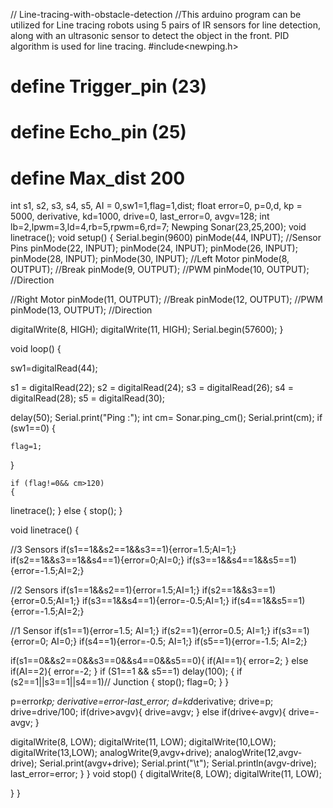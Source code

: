 // Line-tracing-with-obstacle-detection
//This arduino program can be utilized for Line tracing robots using 5 pairs of IR sensors for line detection, along with an ultrasonic sensor to detect the object in the front. PID algorithm is used for line tracing.
 #include<newping.h>
 # define Trigger_pin (23)
 # define Echo_pin (25)
 # define Max_dist 200
 int s1, s2, s3, s4, s5, AI = 0,sw1=1,flag=1,dist;
float error=0, p=0,d, kp = 5000, derivative, kd=1000, drive=0, last_error=0, avgv=128;
int lb=2,lpwm=3,ld=4,rb=5,rpwm=6,rd=7;
Newping Sonar(23,25,200);
void linetrace();
void setup() {
  Serial.begin(9600)
  pinMode(44, INPUT);
  //Sensor Pins
  pinMode(22, INPUT);
  pinMode(24, INPUT);
  pinMode(26, INPUT);
  pinMode(28, INPUT);
  pinMode(30, INPUT);
  //Left Motor
  pinMode(8, OUTPUT); //Break
  pinMode(9, OUTPUT); //PWM
  pinMode(10, OUTPUT); //Direction

  //Right Motor
  pinMode(11, OUTPUT); //Break
  pinMode(12, OUTPUT); //PWM
  pinMode(13, OUTPUT); //Direction

  digitalWrite(8, HIGH);
  digitalWrite(11, HIGH);
  Serial.begin(57600);
}

void loop() {
  
  sw1=digitalRead(44);

  s1 = digitalRead(22);
  s2 = digitalRead(24);
  s3 = digitalRead(26);
  s4 = digitalRead(28);
  s5 = digitalRead(30);

   delay(50);
   Serial.print("Ping :");
   int cm= Sonar.ping_cm();
   Serial.print(cm);
  if (sw1==0)
  {

    flag=1;
  }

    if (flag!=0&& cm>120)
    {
 linetrace();
}
else
{
  stop();
}
  

void linetrace() {
 
  
  //3 Sensors
  if(s1==1&&s2==1&&s3==1){error=1.5;AI=1;}
  if(s2==1&&s3==1&&s4==1){error=0;AI=0;}
  if(s3==1&&s4==1&&s5==1){error=-1.5;AI=2;}
  
  
  //2 Sensors
  if(s1==1&&s2==1){error=1.5;AI=1;}
  if(s2==1&&s3==1){error=0.5;AI=1;}
  if(s3==1&&s4==1){error=-0.5;AI=1;}
  if(s4==1&&s5==1){error=-1.5;AI=2;}
 
  //1 Sensor
  if(s1==1){error=1.5; AI=1;}
  if(s2==1){error=0.5; AI=1;}
  if(s3==1){error=0; AI=0;}
  if(s4==1){error=-0.5; AI=1;}
  if(s5==1){error=-1.5; AI=2;}
 

  if(s1==0&&s2==0&&s3==0&&s4==0&&s5==0){
    if(AI==1){
      error=2;
    }
    else if(AI==2){
      error=-2;
    }
    if (S1==1 && s5==1)
   delay(100);
   {
    if (s2==1||s3==1||s4==1)// Junction
    {
      stop();
      flag=0;
    }
  }

  p=error*kp;
  derivative=error-last_error;
  d=kd*derivative;
  drive=p;
  drive=drive/100;
  if(drive>avgv){
    drive=avgv;
  }
  else if(drive<-avgv){
    drive=-avgv;
  }
  

  digitalWrite(8, LOW);
  digitalWrite(11, LOW);
  digitalWrite(10,LOW);
  digitalWrite(13,LOW);
  analogWrite(9,avgv+drive);
  analogWrite(12,avgv-drive);
  Serial.print(avgv+drive);
  Serial.print("\t");
  Serial.println(avgv-drive);
  last_error=error;
}
}
void stop()
{
  digitalWrite(8, LOW);
  digitalWrite(11, LOW);
    
  }
  }
